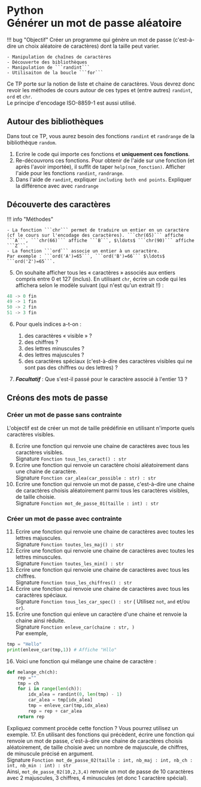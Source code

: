 # Python<br>Générer un mot de passe aléatoire

!!! bug "Objectif"
    Créer un programme qui génère un mot de passe (c'est-à-dire un choix aléatoire de caractères) dont la taille peut varier.

    - Manipulation de chaînes de caractères
    - Découverte des bibliothèques
    - Manipulation de ```randint```
    - Utilisaiton de la boucle ```for```

Ce TP porte sur la notion de liste et chaine de caractères. Vous devrez donc revoir les méthodes de cours autour de ces types et (entre autres) ```randint```, ```ord``` et ```chr```.  
Le principe d'encodage ISO-8859-1 est aussi utilisé.

## Autour des bibliothèques

Dans tout ce TP, vous aurez besoin des fonctions ```randint``` et `randrange` de la bibliothèque ```random```.

1. Ecrire le code qui importe ces fonctions et **uniquement ces fonctions**.
2. Re-découvrons ces fonctions. Pour obtenir de l'aide sur une fonction (et après l'avoir importée), il suffit de taper ```help(nom_fonction)```. Afficher l'aide pour les fonctions ```randint```, ```randrange```.
3. Dans l'aide de ```randint```, expliquer `including both end points`. Expliquer la différence avec avec `randrange`


## Découverte des caractères

!!! info "Méthodes"

    - La fonction ```chr``` permet de traduire un entier en un caractère (cf le cours sur l'encodage des caractères). ```chr(65)``` affiche ```A```, ```chr(66)``` affiche ```B```, $\ldots$ ```chr(90)``` affiche ```Z```.
    - La fonction ```ord``` associe un entier à un caractère.  
    Par exemple : ```ord('A')=65```, ```ord('B')=66``` $\ldots$ ```ord('Z')=65```.

5. On souhaite afficher tous les &laquo; caractères &raquo; associés aux entiers compris entre $0$ et $127$ (inclus). En utilisant ```chr```, écrire un code qui les affichera selon le modèle suivant (qui n'est qu'un extrait !!) :  
```python
48 -> 0 fin
49 -> 1 fin
50 -> 2 fin
51 -> 3 fin
```
6. Pour quels indices a-t-on :  

    1. des caractères &laquo; visible &raquo; ?
    2. des chiffres ?
    3. des lettres minuscules ?
    4. des lettres majuscules ?
    5. des caractères spéciaux (c'est-à-dire des caractères visibles qui ne sont pas des chiffres ou des lettres) ?

7. **_Facultatif_** : Que s'est-il passé pour le caractère associé à l'entier 13 ?

## Créons des mots de passe

### Créer un mot de passe sans contrainte

L'objectif est de créer un mot de taille prédéfinie en utilisant n'importe quels caractères visibles.

8. Ecrire une fonction qui renvoie une chaine de caractères avec tous les caractères visibles.  
Signature `Fonction tous_les_caract() : str`
9. Ecrire une fonction qui renvoie un caractère choisi aléatoirement dans une chaine de caractère.  
Signature `Fonction car_alea(car_possible : str) : str`
10. Ecrire une fonction qui renvoie un mot de passe, c'est-à-dire une chaine de caractères choisis aléatoirement parmi tous les caractères visibles, de taille choisie.  
Signature `Fonction mot_de_passe_01(taille : int) : str`  

### Créer un mot de passe avec contrainte

11. Ecrire une fonction qui renvoie une chaine de caractères avec toutes les lettres majuscules.  
Signature `Fonction toutes_les_maj() : str`
12. Ecrire une fonction qui renvoie une chaine de caractères avec toutes les lettres minuscules.  
Signature `Fonction toutes_les_min() : str`
13. Ecrire une fonction qui renvoie une chaine de caractères avec tous les chiffres.  
Signature `Fonction tous_les_chiffres() : str`
14. Ecrire une fonction qui renvoie une chaine de caractères avec tous les caractères spéciaux.  
Signature `Fonction tous_les_car_spec() : str` ( Utilisez `not`, `and` et/ou `or`).
15. Ecrire une fonction qui enleve un caractère d'une chaine et renvoie la chaine ainsi réduite.  
Signature `Fonction enleve_car(chaine : str, )`  
Par exemple,  
```python
tmp = "Hello"
print(enleve_car(tmp,1)) # Affiche "Hllo"
```
16.  Voici une fonction qui mélange une chaine de caractère :  
```python
def melange_ch(ch):
    rep =""
    tmp = ch
    for i in range(len(ch)):
        idx_alea = randint(0, len(tmp) - 1)
        car_alea = tmp[idx_alea]
        tmp = enleve_car(tmp,idx_alea) 
        rep = rep + car_alea
    return rep
```  
Expliquez comment procède cette fonction ? Vous pourrez utilisez un exemple. 
17. En utilisant des fonctions qui précèdent, écrire une fonction qui renvoie un mot de passe, c'est-à-dire une chaine de caractères choisis aléatoirement, de taille choisie avec un nombre de majuscule, de chiffres, de minuscule précisé en argument.  
Signature `Fonction mot_de_passe_02(taille : int, nb_maj : int, nb_ch : int, nb_min : int) : str`  
Ainsi, `mot_de_passe_02(10,2,3,4)` renvoie un mot de passe de 10 caractères avec 2 majuscules, 3 chiffres, 4 minuscules (et donc 1 caractère spécial).







